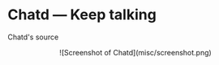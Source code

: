 # Chatd — Keep talking 

Chatd's source

<center>
![Screenshot of Chatd](misc/screenshot.png)
</center>

